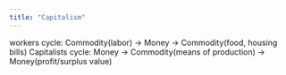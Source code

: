 ```yaml
---
title: "Capitalism"
---
```


workers cycle: Commodity(labor) -> Money -> Commodity(food, housing bills)
Capitalists cycle: Money -> Commodity(means of production) -> Money(profit/surplus value)